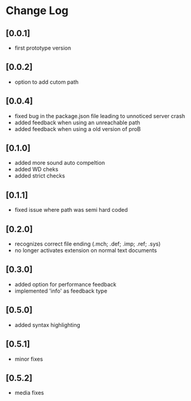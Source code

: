 # Change Log


## [0.0.1]

- first prototype version


## [0.0.2]

- option to add cutom path


## [0.0.4]

- fixed bug in the package.json file leading to unnoticed server crash
- added feedback when using an unreachable path
- added feedback when using a old version of proB


## [0.1.0]

- added more sound auto compeltion
- added WD cheks
- added strict checks


## [0.1.1]

- fixed issue where path was semi hard coded



## [0.2.0]

- recognizes correct file ending (.mch; .def; .imp; .ref; .sys)
- no longer activates extension on normal text documents


## [0.3.0]

- added option for performance feedback
- implemented 'info' as feedback type


## [0.5.0]

- added syntax highlighting

## [0.5.1]

- minor fixes

## [0.5.2]

- media fixes